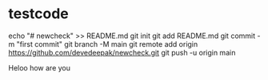 # testcode
echo "# newcheck" >> README.md
git init
git add README.md
git commit -m "first commit"
git branch -M main
git remote add origin https://github.com/devedeepak/newcheck.git
git push -u origin main   


Heloo how are you